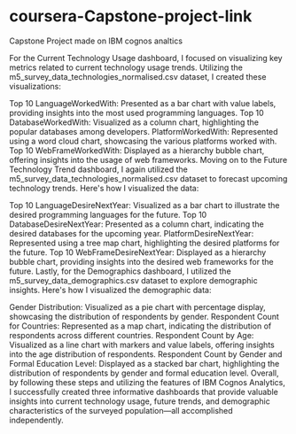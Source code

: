 # coursera-Capstone-project-link
Capstone Project made on IBM cognos analtics 

For the Current Technology Usage dashboard, I focused on visualizing key metrics related to current technology usage trends. Utilizing the m5_survey_data_technologies_normalised.csv dataset, I created these visualizations:

Top 10 LanguageWorkedWith: Presented as a bar chart with value labels, providing insights into the most used programming languages.
Top 10 DatabaseWorkedWith: Visualized as a column chart, highlighting the popular databases among developers.
PlatformWorkedWith: Represented using a word cloud chart, showcasing the various platforms worked with.
Top 10 WebFrameWorkedWith: Displayed as a hierarchy bubble chart, offering insights into the usage of web frameworks.
Moving on to the Future Technology Trend dashboard, I again utilized the m5_survey_data_technologies_normalised.csv dataset to forecast upcoming technology trends. Here's how I visualized the data:

Top 10 LanguageDesireNextYear: Visualized as a bar chart to illustrate the desired programming languages for the future.
Top 10 DatabaseDesireNextYear: Presented as a column chart, indicating the desired databases for the upcoming year.
PlatformDesireNextYear: Represented using a tree map chart, highlighting the desired platforms for the future.
Top 10 WebFrameDesireNextYear: Displayed as a hierarchy bubble chart, providing insights into the desired web frameworks for the future.
Lastly, for the Demographics dashboard, I utilized the m5_survey_data_demographics.csv dataset to explore demographic insights. Here's how I visualized the demographic data:

Gender Distribution: Visualized as a pie chart with percentage display, showcasing the distribution of respondents by gender.
Respondent Count for Countries: Represented as a map chart, indicating the distribution of respondents across different countries.
Respondent Count by Age: Visualized as a line chart with markers and value labels, offering insights into the age distribution of respondents.
Respondent Count by Gender and Formal Education Level: Displayed as a stacked bar chart, highlighting the distribution of respondents by gender and formal education level.
Overall, by following these steps and utilizing the features of IBM Cognos Analytics, I successfully created three informative dashboards that provide valuable insights into current technology usage, future trends, and demographic characteristics of the surveyed population—all accomplished independently.
